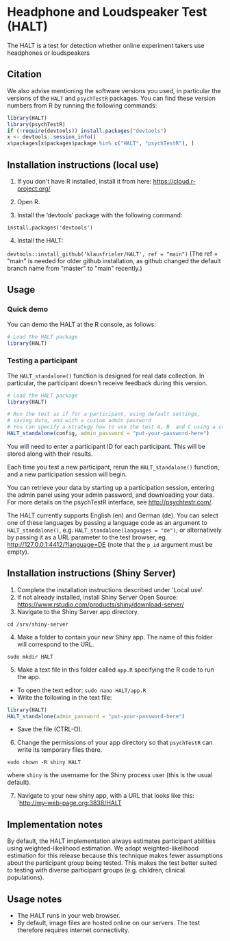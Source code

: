 # Headphone and Loudspeaker Test (HALT)


The HALT is a test for detection whether online experiment takers use headphones or loudspeakers 


## Citation

We also advise mentioning the software versions you used,
in particular the versions of the `HALT` and `psychTestR` packages.
You can find these version numbers from R by running the following commands:

``` r
library(HALT)
library(psychTestR)
if (!require(devtools)) install.packages("devtools")
x <- devtools::session_info()
x$packages[x$packages$package %in% c("HALT", "psychTestR"), ]
```

## Installation instructions (local use)

1. If you don't have R installed, install it from here: https://cloud.r-project.org/

2. Open R.

3. Install the ‘devtools’ package with the following command:

`install.packages('devtools')`

4. Install the HALT:

`devtools::install_github('klausfrieler/HALT', ref = "main")`
(The ref = "main" is needed for older github installation, as github changed the default branch name from "master" to "main" recently.)

## Usage

### Quick demo 

You can demo the HALT at the R console, as follows:

``` r
# Load the HALT package
library(HALT)

```

### Testing a participant

The `HALT_standalone()` function is designed for real data collection.
In particular, the participant doesn't receive feedback during this version.

``` r
# Load the HALT package
library(HALT)

# Run the test as if for a participant, using default settings,
# saving data, and with a custom admin password
# You can specify a strategy how to use the test A, B  and C using a config object, which you can create using auto_config() and make_config()
HALT_standalone(config, admin_password = "put-your-password-here")
```

You will need to enter a participant ID for each participant.
This will be stored along with their results.

Each time you test a new participant,
rerun the `HALT_standalone()` function,
and a new participation session will begin.

You can retrieve your data by starting up a participation session,
entering the admin panel using your admin password,
and downloading your data.
For more details on the psychTestR interface, 
see http://psychtestr.com/.

The HALT currently supports English (en) and German (de).
You can select one of these languages by passing a language code as 
an argument to `HALT_standalone()`, e.g. `HALT_standalone(languages = "de")`,
or alternatively by passing it as a URL parameter to the test browser,
eg. http://127.0.0.1:4412/?language=DE (note that the `p_id` argument must be empty).

## Installation instructions (Shiny Server)

1. Complete the installation instructions described under 'Local use'.
2. If not already installed, install Shiny Server Open Source:
https://www.rstudio.com/products/shiny/download-server/
3. Navigate to the Shiny Server app directory.

`cd /srv/shiny-server`

4. Make a folder to contain your new Shiny app.
The name of this folder will correspond to the URL.

`sudo mkdir HALT`

5. Make a text file in this folder called `app.R`
specifying the R code to run the app.

- To open the text editor: `sudo nano HALT/app.R`
- Write the following in the text file:

``` r
library(HALT)
HALT_standalone(admin_password = "put-your-password-here")
```

- Save the file (CTRL-O).

6. Change the permissions of your app directory so that `psychTestR`
can write its temporary files there.

`sudo chown -R shiny HALT`

where `shiny` is the username for the Shiny process user
(this is the usual default).

7. Navigate to your new shiny app, with a URL that looks like this:
`http://my-web-page.org:3838/HALT

## Implementation notes

By default, the HALT  implementation always estimates participant abilities
using weighted-likelihood estimation.
We adopt weighted-likelihood estimation for this release 
because this technique makes fewer assumptions about the participant group being tested.
This makes the test better suited to testing with diverse participant groups
(e.g. children, clinical populations).

## Usage notes

- The HALT runs in your web browser.
- By default, image files are hosted online on our servers.
The test therefore requires internet connectivity.
